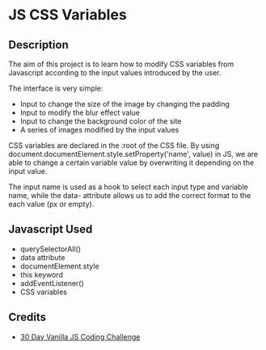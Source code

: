 # JS CSS Variables

## Description

The aim of this project is to learn how to modify CSS variables from Javascript according to the input values introduced by the user.

The interface is very simple:

* Input to change the size of the image by changing the padding
* Input to modify the blur effect value
* Input to change the background color of the site
* A series of images modified by the input values

CSS variables are declared in the :root of the CSS file. By using document.documentElement.style.setProperty('name', value) in JS, we are able to change a certain variable value by overwriting it depending on the input value. 

The input name is used as a hook to select each input type and variable name, while the data- attribute allows us to add the correct format to the each value (px or empty).

## Javascript Used

* querySelectorAll()
* data attribute
* documentElement.style
* this keyword
* addEventListener()
* CSS variables

## Credits

* [30 Day Vanilla JS Coding Challenge](https://javascript30.com/)

